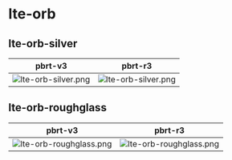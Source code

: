 # lte-orb
## lte-orb-silver
|pbrt-v3|pbrt-r3|
|---|---|
|![lte-orb-silver.png](../v3/lte-orb/lte-orb-silver.png)|![lte-orb-silver.png](../r3/lte-orb/lte-orb-silver.png)|
## lte-orb-roughglass
|pbrt-v3|pbrt-r3|
|---|---|
|![lte-orb-roughglass.png](../v3/lte-orb/lte-orb-roughglass.png)|![lte-orb-roughglass.png](../r3/lte-orb/lte-orb-roughglass.png)|
